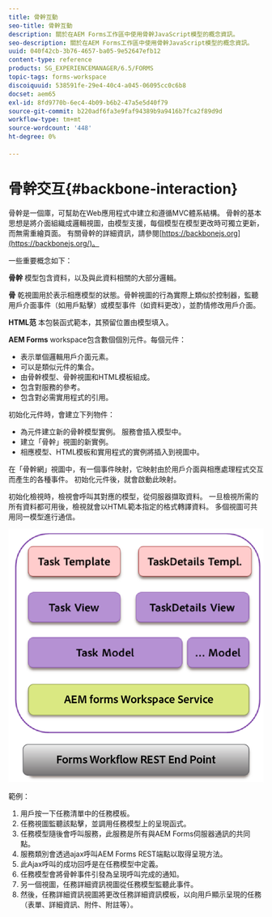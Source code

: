 ```yaml
---
title: 骨幹互動
seo-title: 骨幹互動
description: 關於在AEM Forms工作區中使用骨幹JavaScript模型的概念資訊。
seo-description: 關於在AEM Forms工作區中使用骨幹JavaScript模型的概念資訊。
uuid: 040f42cb-3b76-4657-ba05-9e52647efb12
content-type: reference
products: SG_EXPERIENCEMANAGER/6.5/FORMS
topic-tags: forms-workspace
discoiquuid: 538591fe-29e4-40c4-a045-06095cc0c6b8
docset: aem65
exl-id: 8fd9770b-6ec4-4b09-b6b2-47a5e5d40f79
source-git-commit: b220adf6fa3e9faf94389b9a9416b7fca2f89d9d
workflow-type: tm+mt
source-wordcount: '448'
ht-degree: 0%

---
```


# 骨幹交互{#backbone-interaction}

骨幹是一個庫，可幫助在Web應用程式中建立和遵循MVC體系結構。 骨幹的基本思想是將介面組織成邏輯視圖，由模型支援，每個模型在模型更改時可獨立更新，而無需重繪頁面。 有關骨幹的詳細資訊，請參閱[https://backbonejs.org](https://backbonejs.org/)。

一些重要概念如下：

**骨幹** 模型包含資料，以及與此資料相關的大部分邏輯。

**骨** 乾視圖用於表示相應模型的狀態。骨幹視圖的行為實際上類似於控制器，監聽用戶介面事件（如用戶點擊）或模型事件（如資料更改），並酌情修改用戶介面。

**HTML范** 本包裝函式範本，其預留位置由模型填入。

**AEM Forms** workspace包含數個個別元件。每個元件：

* 表示單個邏輯用戶介面元素。
* 可以是類似元件的集合。
* 由骨幹模型、骨幹視圖和HTML模板組成。
* 包含對服務的參考。
* 包含對必需實用程式的引用。

初始化元件時，會建立下列物件：

* 為元件建立新的骨幹模型實例。 服務會插入模型中。
* 建立「骨幹」視圖的新實例。
* 相應模型、HTML模板和實用程式的實例將插入到視圖中。

在「骨幹網」視圖中，有一個事件映射，它映射由於用戶介面與相應處理程式交互而產生的各種事件。 初始化元件後，就會啟動此映射。

初始化檢視時，檢視會呼叫其對應的模型，從伺服器擷取資料。 一旦檢視所需的所有資料都可用後，檢視就會以HTML範本指定的格式轉譯資料。 多個視圖可共用同一模型進行通信。

![](do-not-localize/aem_forms_workflow.png)

範例：

1. 用戶按一下任務清單中的任務模板。
1. 任務視圖監聽該點擊，並調用任務模型上的呈現函式。
1. 任務模型隨後會呼叫服務，此服務是所有與AEM Forms伺服器通訊的共同點。
1. 服務類別會透過ajax呼叫AEM Forms REST端點以取得呈現方法。
1. 此Ajax呼叫的成功回呼是在任務模型中定義。
1. 任務模型會將骨幹事件引發為呈現呼叫完成的通知。
1. 另一個視圖，任務詳細資訊視圖從任務模型監聽此事件。
1. 然後，任務詳細資訊視圖將更改任務詳細資訊模板，以向用戶顯示呈現的任務（表單、詳細資訊、附件、附註等）。

